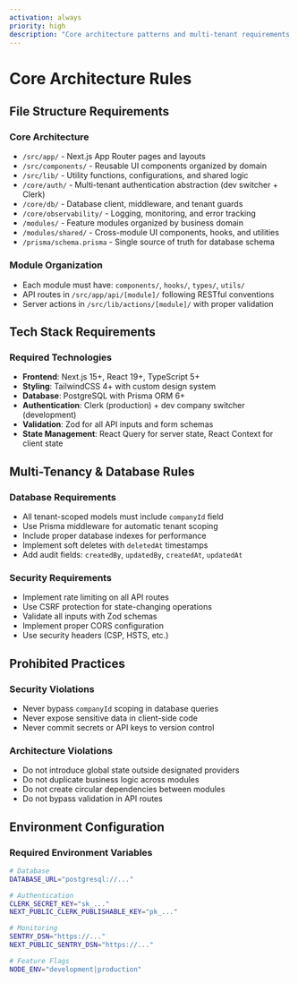 ```yaml
---
activation: always
priority: high
description: "Core architecture patterns and multi-tenant requirements that must always be enforced"
---
```


# Core Architecture Rules

## File Structure Requirements

### Core Architecture
- `/src/app/` - Next.js App Router pages and layouts
- `/src/components/` - Reusable UI components organized by domain
- `/src/lib/` - Utility functions, configurations, and shared logic
- `/core/auth/` - Multi-tenant authentication abstraction (dev switcher + Clerk)
- `/core/db/` - Database client, middleware, and tenant guards
- `/core/observability/` - Logging, monitoring, and error tracking
- `/modules/` - Feature modules organized by business domain
- `/modules/shared/` - Cross-module UI components, hooks, and utilities
- `/prisma/schema.prisma` - Single source of truth for database schema

### Module Organization
- Each module must have: `components/`, `hooks/`, `types/`, `utils/`
- API routes in `/src/app/api/[module]/` following RESTful conventions
- Server actions in `/src/lib/actions/[module]/` with proper validation

## Tech Stack Requirements

### Required Technologies
- **Frontend**: Next.js 15+, React 19+, TypeScript 5+
- **Styling**: TailwindCSS 4+ with custom design system
- **Database**: PostgreSQL with Prisma ORM 6+
- **Authentication**: Clerk (production) + dev company switcher (development)
- **Validation**: Zod for all API inputs and form schemas
- **State Management**: React Query for server state, React Context for client state

## Multi-Tenancy & Database Rules

### Database Requirements
- All tenant-scoped models must include `companyId` field
- Use Prisma middleware for automatic tenant scoping
- Include proper database indexes for performance
- Implement soft deletes with `deletedAt` timestamps
- Add audit fields: `createdBy`, `updatedBy`, `createdAt`, `updatedAt`

### Security Requirements
- Implement rate limiting on all API routes
- Use CSRF protection for state-changing operations
- Validate all inputs with Zod schemas
- Implement proper CORS configuration
- Use security headers (CSP, HSTS, etc.)

## Prohibited Practices

### Security Violations
- Never bypass `companyId` scoping in database queries
- Never expose sensitive data in client-side code
- Never commit secrets or API keys to version control

### Architecture Violations
- Do not introduce global state outside designated providers
- Do not duplicate business logic across modules
- Do not create circular dependencies between modules
- Do not bypass validation in API routes

## Environment Configuration

### Required Environment Variables
```bash
# Database
DATABASE_URL="postgresql://..."

# Authentication
CLERK_SECRET_KEY="sk_..."
NEXT_PUBLIC_CLERK_PUBLISHABLE_KEY="pk_..."

# Monitoring
SENTRY_DSN="https://..."
NEXT_PUBLIC_SENTRY_DSN="https://..."

# Feature Flags
NODE_ENV="development|production"
```

